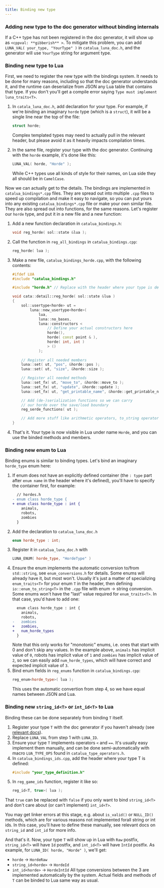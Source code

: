 ```yaml
---
title: Binding new type
---
```


### Adding new type to the doc generator without binding internals

If a C++ type has not been registered in the doc generator, it will show up as
`<cppval: **gibberish** >`. To mitigate this problem, you can add
`LUNA_VAL( your_type, "YourType" )` in `catalua_luna_doc.h`, and the generator will use `YourType`
string for argument type.

### Binding new type to Lua

First, we need to register the new type with the bindings system. It needs to be done for many
reasons, including so that the doc generator understands it, and the runtime can deserialize from
JSON any Lua table that contains that type. If you don't you'll get a compile error saying
`Type must implement luna_traits<T>`.

1. In `catala_luna_doc.h`, add declaration for your type. For example, if we're binding an imaginary
   `horde` type (which is a `struct`), it will be a single line near the top of the file:
   ```cpp
   struct horde;
   ```
   Complex templated types may need to actually pull in the relevant header, but please avoid it as
   it heavily impacts compilation times.

2. In the same file, register your type with the doc generator. Continuing with the `horde` example,
   it's done like this:
   ```cpp
   LUNA_VAL( horde, "Horde" );
   ```
   While C++ types use all kinds of style for their names, on Lua side they all should be in
   `CamelCase`.

Now we can actually get to the details. The bindings are implemented in `catalua_bindings*.cpp`
files. They are spread out into multiple `.cpp` files to speed up compilation and make it easy to
navigate, so you can put yours into any existing `catalua_bindings*.cpp` file or make your own
similar file. They are also spread out into functions, for the same reasons. Let's register our
`horde` type, and put it in a new file and a new function:

1. Add a new function declaration in `catalua_bindings.h`:
   ```cpp
   void reg_horde( sol::state &lua );
   ```
2. Call the function in `reg_all_bindings` in `catalua_bindings.cpp`:
   ```cpp
   reg_horde( lua );
   ```
3. Make a new file, `catalua_bindings_horde.cpp`, with the following contents:
   ```cpp
   #ifdef LUA
   #include "catalua_bindings.h"

   #include "horde.h" // Replace with the header where your type is defined

   void cata::detail::reg_horde( sol::state &lua )
   {
       sol::usertype<horde> ut =
           luna::new_usertype<horde>(
               lua,
               luna::no_bases,
               luna::constructors <
                   // Define your actual constructors here
                   horde(),
                   horde( const point & ),
                   horde( int, int )
                   > ()
               );
       
       // Register all needed members
       luna::set( ut, "pos", &horde::pos );
       luna::set( ut, "size", &horde::size );

       // Register all needed methods
       luna::set_fx( ut, "move_to", &horde::move_to );
       luna::set_fx( ut, "update", &horde::update );
       luna::set_fx( ut, "get_printable_name", &horde::get_printable_name );

       // Add (de-)serialization functions so we can carry
       // our horde over the save/load boundary
       reg_serde_functions( ut );

       // Add more stuff like arithmetic operators, to_string operator, etc.
   }
   ```
4. That's it. Your type is now visible in Lua under name `Horde`, and you can use the binded methods
   and members.

### Binding new enum to Lua

Binding enums is similar to binding types. Let's bind an imaginary `horde_type` enum here:

1. If enum does not have an explicitly defined container (the `: type` part after `enum name` in the
   header where it's defined), you'll have to specify the container first, for example:
   ```diff
     // hordes.h
   - enum class horde_type {
   + enum class horde_type : int {
       animals,
       robots,
       zombies
     }
   ```
2. Add the declaration to `catalua_luna_doc.h`
   ```cpp
   enum horde_type : int;
   ```
3. Register it in `catalua_luna_doc.h` with
   ```cpp
   LUNA_ENUM( horde_type, "HordeType" )
   ```
4. Ensure the enum implements the automatic conversion to/from `std::string`, see
   `enum_conversions.h` for details. Some enums will already have it, but most won't. Usually it's
   just a matter of specializing `enum_traits<T>` for your enum `T` in the header, then defining
   `io::enum_to_string<T>` in the `.cpp` file with enum -> string conversion. Some enums won't have
   the "last" value required for `enum_traits<T>`. In that case, you'd have to add one:
   ```diff
     enum class horde_type : int {
       animals,
       robots,
   -   zombies
   +   zombies,
   +   num_horde_types
     }
   ```
   Note that this only works for "monotonic" enums, i.e. ones that start with 0 and don't skip any
   values. In the example above, `animals` has implicit value of `0`, robots has implicit value of
   `1` and `zombies` has implicit value of `2`, so we can easily add `num_horde_types`, which will
   have correct and expected implicit value of `3`.
5. Bind enum fields in `reg_enums` function in `catalua_bindings.cpp`:
   ```cpp
   reg_enum<horde_type>( lua );
   ```
   This uses the automatic convertion from step 4, so we have equal names between JSON and Lua.

### Binding new `string_id<T>` or `int_id<T>` to Lua

Binding these can be done separately from binding `T` itself.

1. Register your type `T` with the doc generator if you haven't already (see
   [relevant docs](#adding-new-type-to-the-doc-generator-without-binding-internals)).
2. Replace `LUNA_VAL` from step 1 with `LUNA_ID`.
3. Ensure your type `T` implements operators `<` and `==`. It's usually easy implement them
   manually, and can be done semi-automatically with macro `LUA_TYPE_OPS` found in
   `catalua_type_operators.h`.
4. In `catalua_bindings_ids.cpp`, add the header where your type T is defined:
   ```cpp
   #include "your_type_definition.h"
   ```
5. In `reg_game_ids` function, register it like so:
   ```cpp
   reg_id<T, true>( lua );
   ```

That `true` can be replaced with `false` if you only want to bind `string_id<T>` and don't care
about (or can't implement) `int_id<T>`.

You may get linker errors at this stage, e.g. about `is_valid()` or `NULL_ID()` methods, which are
for various reasons not implemented forall string or int ids. In this case, you'll have to define
these manually, see relevant docs on `string_id` and `int_id` for more info.

And that's it. Now, your type `T` will show up in Lua with `Raw` postfix, `string_id<T>` will have
`Id` postfix, and `int_id<T>` will have `IntId` postfix. As example, for
`LUNA_ID( horde, "Horde" )`, we'll get:

- `horde` -> `HordeRaw`
- `string_id<horde>` -> `HordeId`
- `int_id<horde>` -> `HordeIntId` All type conversions between the 3 are implemented automatically
  by the system. Actual fields and methods of `T` can be binded to Lua same way as usual.
